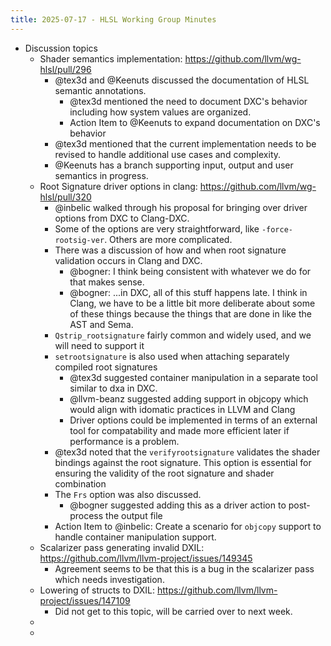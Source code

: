 ```yaml
---
title: 2025-07-17 - HLSL Working Group Minutes
---
```


* Discussion topics
  * Shader semantics implementation: https://github.com/llvm/wg-hlsl/pull/296
    * @tex3d and @Keenuts discussed the documentation of HLSL semantic annotations.
      * @tex3d mentioned the need to document DXC's behavior including how system values are organized.
      * Action Item to @Keenuts to expand documentation on DXC's behavior
    * @tex3d mentioned that the current implementation needs to be revised to handle additional use cases and complexity.
    * @Keenuts has a branch supporting input, output and user semantics in progress.
  * Root Signature driver options in clang: https://github.com/llvm/wg-hlsl/pull/320
    * @inbelic walked through his proposal for bringing over driver options from DXC to Clang-DXC.
    * Some of the options are very straightforward, like `-force-rootsig-ver`. Others are more complicated.
    * There was a discussion of how and when root signature validation occurs in Clang and DXC.
      * @bogner: I think being consistent with whatever we do for that makes sense.
      * @bogner: ...in DXC, all of this stuff happens late. I think in Clang, we have to be a little bit more deliberate about some of these things because the things that are done in like the AST and Sema.
    * `Qstrip_rootsignature` fairly common and widely used, and we will need to support it
    * `setrootsignature` is also used when attaching separately compiled root signatures
      * @tex3d suggested container manipulation in a separate tool similar to dxa in DXC.
      * @llvm-beanz suggested adding support in objcopy which would align with idomatic practices in LLVM and Clang
      * Driver options could be implemented in terms of an external tool for compatability and made more efficient later if performance is a problem.
    * @tex3d noted that the `verifyrootsignature` validates the shader bindings against the root signature. This option is essential for ensuring the validity of the root signature and shader combination
    * The `Frs` option was also discussed.
      * @bogner suggested adding this as a driver action to post-process the output file
    * Action Item to @inbelic: Create a scenario for `objcopy` support to handle container manipulation support.
  * Scalarizer pass generating invalid DXIL: https://github.com/llvm/llvm-project/issues/149345
    * Agreement seems to be that this is a bug in the scalarizer pass which needs investigation.
  * Lowering of structs to DXIL: https://github.com/llvm/llvm-project/issues/147109
    * Did not get to this topic, will be carried over to next week.
  * <placeholder topic>
  * <placeholder topic>